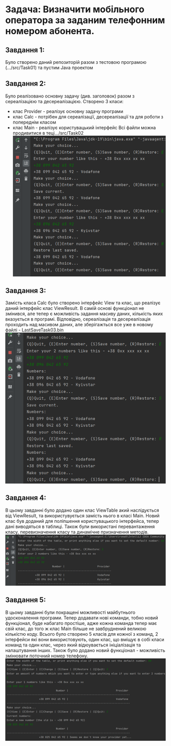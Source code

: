 # Задача: Визначити мобільного оператора за заданим телефонним номером абонента.
## Завдання 1:
Було створено даний репозиторій разом з тестовою програмою (.../src/Task01) та пустим Java проектом
## Завдання 2:
Було реалізовано основну задачу (див. заголовок) разом з сереалізацією та десереалізацією. Створено 3 класи:
- клас Provider - реалізує основну задачу програми
- клас Calc - потрібен для сереалізації, десереалізації та для роботи з попереднім класом
- клас Main - реалізує користувацький інтерфейс Всі файли можна продивитися в теці.../src/Task02
![alt text](/images/Task02.png)
## Завдання 3:
Замість класа Calc було створено інтерфейс View та клас, що реалізує даний інтерфейс клас ViewResult.
В самій основі функціонал не змінився, але тепер є можливість задання масиву даних, кількість яких вказується в програмі.
Відповідно, сереалізація та десереалізація проходить над масивом даних, але зберігажться все уже в новому файлі - LastSaveTask03.bin
![alt text](/images/Task03.png)
## Завдання 4:
В цьому завданні було додано один клас ViewTable акий наслідується від ViewResult, та використувується замість нього в класі Main.
Новий клас був доданий для поліпшення користувацького інтерфейса, тепер дані виводяться в таблиці.
Також були використані перевантаження класу, перевизначення класу та динамічне призначення методів.
![alt text](/images/Task04.png)
## Завдання 5:
В цьому завданні були покращені можливості майбутнього удосконалення програми.
Тепер додавати нові команди, тобно новий функціонал, буде набагато простіше, адже кожна команда тепер має свій клас, 
до того ж клас Main більше не завбруднений великою кількістю коду. Всього було створено 5 класів для кожної з команд, 2 інтерфейси які вони використовують, 
один клас, що вміщує в собі класи команд та один клас, через який відюувається ініціалізація та налаштування інших.
Також було додано новий функціонал - можливість змінювати поточний номер телефону.
![alt text](/images/Task05.png)
